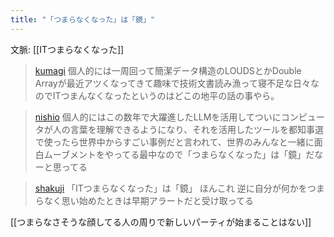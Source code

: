 ```yaml
---
title: "「つまらなくなった」は「鏡」"
---
```


文脈: [[ITつまらなくなった]]
> [kumagi](https://x.com/kumagi/status/1826093703695663372) 個人的には一周回って簡潔データ構造のLOUDSとかDouble Arrayが最近アツくなってきて趣味で技術文書読み漁って寝不足な日々なのでITつまんなくなったというのはどこの地平の話の事やら。

> [nishio](https://x.com/nishio/status/1826172989982867942) 個人的にはこの数年で大躍進したLLMを活用してついにコンピュータが人の言葉を理解できるようになり、それを活用したツールを都知事選で使ったら世界中からすごい事例だと言われて、世界のみんなと一緒に面白ムーブメントをやってる最中なので「つまらなくなった」は「鏡」だなーと思ってる

> [shakuji](https://x.com/shakuji/status/1826408758354084008) 「ITつまらなくなった」は「鏡」
>  ほんこれ
>  逆に自分が何かをつまらなく思い始めたときは早期アラートだと受け取ってる


[[つまらなさそうな顔してる人の周りで新しいパーティが始まることはない]]